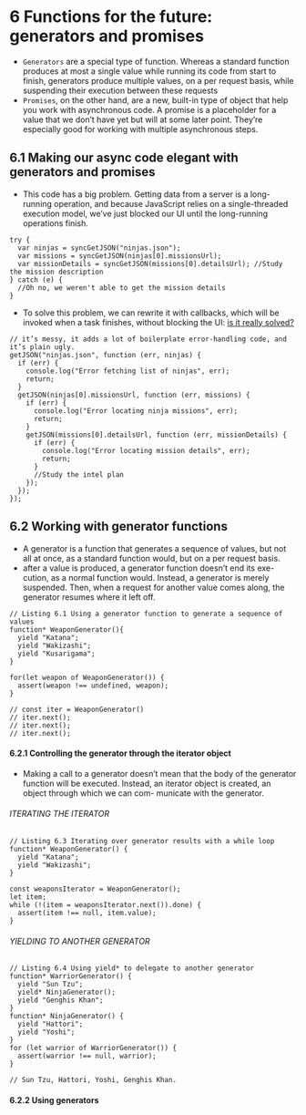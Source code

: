 # 6 Functions for the future: generators and promises
* `Generators` are a special type of function. Whereas a standard function produces at most a single value while running its code from start to finish, generators produce multiple values, on a per request basis, while suspending their execution between these requests
* `Promises`, on the other hand, are a new, built-in type of object that help you work with asynchronous code. A promise is a placeholder for a value that we don’t have yet but will at some later point. They’re especially good for working with multiple asynchronous steps.

## 6.1 Making our async code elegant with generators and promises
* This code has a big problem. Getting data from a server is a long-running operation, and because JavaScript relies on a single-threaded execution model, we’ve just blocked our UI until the long-running operations finish.
```
try {
  var ninjas = syncGetJSON("ninjas.json");
  var missions = syncGetJSON(ninjas[0].missionsUrl);
  var missionDetails = syncGetJSON(missions[0].detailsUrl); //Study the mission description
} catch (e) {
  //Oh no, we weren't able to get the mission details
}
```
* To solve this problem, we can rewrite it with callbacks, which will be invoked when a task finishes, without blocking the UI: [is it really solved?](./chapter-6-callback.html)
```
// it’s messy, it adds a lot of boilerplate error-handling code, and it’s plain ugly. 
getJSON("ninjas.json", function (err, ninjas) {
  if (err) {
    console.log("Error fetching list of ninjas", err);
    return;
  }
  getJSON(ninjas[0].missionsUrl, function (err, missions) {
    if (err) {
      console.log("Error locating ninja missions", err);
      return;
    }
    getJSON(missions[0].detailsUrl, function (err, missionDetails) {
      if (err) {
        console.log("Error locating mission details", err);
        return;
      }
      //Study the intel plan
    });
  });
});

```
## 6.2 Working with generator functions
* A generator is a function that generates a sequence of values, but not all at once, as a standard function would, but on a per request basis.
* after a value is produced, a generator function doesn’t end its exe- cution, as a normal function would. Instead, a generator is merely suspended. Then, when a request for another value comes along, the generator resumes where it left off.
```
// Listing 6.1 Using a generator function to generate a sequence of values
function* WeaponGenerator(){
  yield "Katana";
  yield "Wakizashi";
  yield "Kusarigama";
}

for(let weapon of WeaponGenerator()) {
  assert(weapon !== undefined, weapon);
}

// const iter = WeaponGenerator()
// iter.next();
// iter.next();
// iter.next();
```

#### 6.2.1 Controlling the generator through the iterator object
* Making a call to a generator doesn’t mean that the body of the generator function will be executed. Instead, an iterator object is created, an object through which we can com- municate with the generator.

###### ITERATING THE ITERATOR
```
// Listing 6.3 Iterating over generator results with a while loop
function* WeaponGenerator() {
  yield "Katana";
  yield "Wakizashi";
}

const weaponsIterator = WeaponGenerator();
let item;
while (!(item = weaponsIterator.next()).done) {
  assert(item !== null, item.value);
}
```
###### YIELDING TO ANOTHER GENERATOR
```
// Listing 6.4 Using yield* to delegate to another generator
function* WarriorGenerator() {
  yield "Sun Tzu";
  yield* NinjaGenerator();
  yield "Genghis Khan";
}
function* NinjaGenerator() {
  yield "Hattori";
  yield "Yoshi";
}
for (let warrior of WarriorGenerator()) {
  assert(warrior !== null, warrior);
}

// Sun Tzu, Hattori, Yoshi, Genghis Khan.
```

#### 6.2.2 Using generators

######

## 
####
######

## 
####
######
